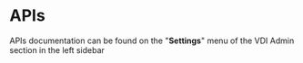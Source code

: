 # APIs

APIs documentation can be found on the "**Settings**" menu of the VDI Admin section in the left sidebar
